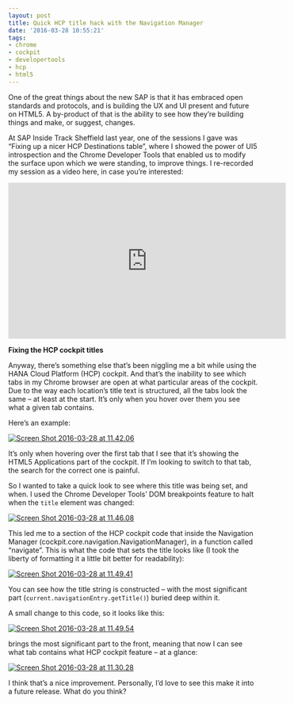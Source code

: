 ```yaml
---
layout: post
title: Quick HCP title hack with the Navigation Manager
date: '2016-03-28 10:55:21'
tags:
- chrome
- cockpit
- developertools
- hcp
- html5
---
```



One of the great things about the new SAP is that it has embraced open standards and protocols, and is building the UX and UI present and future on HTML5. A by-product of that is the ability to see how they’re building things and make, or suggest, changes.

At SAP Inside Track Sheffield last year, one of the sessions I gave was “Fixing up a nicer HCP Destinations table”, where I showed the power of UI5 introspection and the Chrome Developer Tools that enabled us to modify the surface upon which we were standing, to improve things. I re-recorded my session as a video here, in case you’re interested:

<iframe allowfullscreen="allowfullscreen" frameborder="0" height="315" src="https://www.youtube.com/embed/d8P2bV6clXI" width="560"></iframe>

**Fixing the HCP cockpit titles**

Anyway, there’s something else that’s been niggling me a bit while using the HANA Cloud Platform (HCP) cockpit. And that’s the inability to see which tabs in my Chrome browser are open at what particular areas of the cockpit. Due to the way each location’s title text is structured, all the tabs look the same – at least at the start. It’s only when you hover over them you see what a given tab contains.

Here’s an example:

[![Screen Shot 2016-03-28 at 11.42.06](/wp-content/uploads/2016/03/Screen-Shot-2016-03-28-at-11.42.06.png)](/wp-content/uploads/2016/03/Screen-Shot-2016-03-28-at-11.42.06.png)

It’s only when hovering over the first tab that I see that it’s showing the HTML5 Applications part of the cockpit. If I’m looking to switch to that tab, the search for the correct one is painful.

So I wanted to take a quick look to see where this title was being set, and when. I used the Chrome Developer Tools’ DOM breakpoints feature to halt when the `title` element was changed:

[![Screen Shot 2016-03-28 at 11.46.08](/wp-content/uploads/2016/03/Screen-Shot-2016-03-28-at-11.46.08.png)](/wp-content/uploads/2016/03/Screen-Shot-2016-03-28-at-11.46.08.png)

This led me to a section of the HCP cockpit code that inside the Navigation Manager (cockpit.core.navigation.NavigationManager), in a function called “navigate”. This is what the code that sets the title looks like (I took the liberty of formatting it a little bit better for readability):

[![Screen Shot 2016-03-28 at 11.49.41](/wp-content/uploads/2016/03/Screen-Shot-2016-03-28-at-11.49.41.png)](/wp-content/uploads/2016/03/Screen-Shot-2016-03-28-at-11.49.41.png)

You can see how the title string is constructed – with the most significant part (`current.navigationEntry.getTitle()`) buried deep within it.

A small change to this code, so it looks like this:

[![Screen Shot 2016-03-28 at 11.49.54](/wp-content/uploads/2016/03/Screen-Shot-2016-03-28-at-11.49.54.png)](/wp-content/uploads/2016/03/Screen-Shot-2016-03-28-at-11.49.54.png)

brings the most significant part to the front, meaning that now I can see what tab contains what HCP cockpit feature – at a glance:

[![Screen Shot 2016-03-28 at 11.30.28](/wp-content/uploads/2016/03/Screen-Shot-2016-03-28-at-11.30.28.png)](/wp-content/uploads/2016/03/Screen-Shot-2016-03-28-at-11.30.28.png)

I think that’s a nice improvement. Personally, I’d love to see this make it into a future release. What do you think?

 

 



